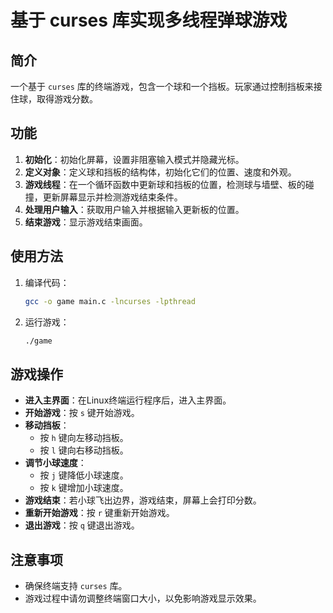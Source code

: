 # 基于 curses 库实现多线程弹球游戏

## 简介

一个基于 `curses` 库的终端游戏，包含一个球和一个挡板。玩家通过控制挡板来接住球，取得游戏分数。

## 功能

1. **初始化**：初始化屏幕，设置非阻塞输入模式并隐藏光标。
2. **定义对象**：定义球和挡板的结构体，初始化它们的位置、速度和外观。
3. **游戏线程**：在一个循环函数中更新球和挡板的位置，检测球与墙壁、板的碰撞，更新屏幕显示并检测游戏结束条件。
4. **处理用户输入**：获取用户输入并根据输入更新板的位置。
5. **结束游戏**：显示游戏结束画面。

## 使用方法

1. 编译代码：
    ```sh
    gcc -o game main.c -lncurses -lpthread
    ```

2. 运行游戏：
    ```sh
    ./game
    ```

## 游戏操作
- **进入主界面**：在Linux终端运行程序后，进入主界面。
- **开始游戏**：按 `s` 键开始游戏。
- **移动挡板**：
  - 按 `h` 键向左移动挡板。
  - 按 `l` 键向右移动挡板。
- **调节小球速度**：
  - 按 `j` 键降低小球速度。
  - 按 `k` 键增加小球速度。
- **游戏结束**：若小球飞出边界，游戏结束，屏幕上会打印分数。
- **重新开始游戏**：按 `r` 键重新开始游戏。
- **退出游戏**：按 `q` 键退出游戏。

## 注意事项
- 确保终端支持 `curses` 库。
- 游戏过程中请勿调整终端窗口大小，以免影响游戏显示效果。